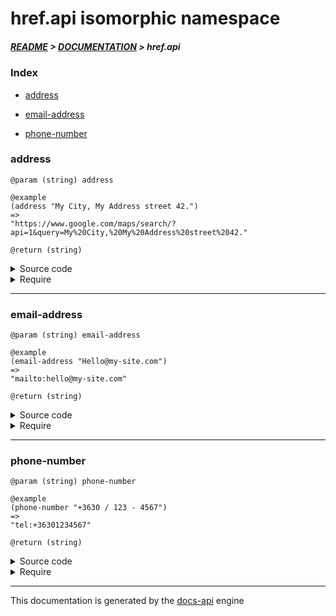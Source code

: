 
# href.api isomorphic namespace

##### [README](../../../README.md) > [DOCUMENTATION](../../COVER.md) > href.api

### Index

- [address](#address)

- [email-address](#email-address)

- [phone-number](#phone-number)

### address

```
@param (string) address
```

```
@example
(address "My City, My Address street 42.")
=>
"https://www.google.com/maps/search/?api=1&query=My%20City,%20My%20Address%20street%2042."
```

```
@return (string)
```

<details>
<summary>Source code</summary>

```
(defn address
  [address]
  (str "https://www.google.com/maps/search/?api=1&query=" (string/replace-part address " " "%20")))
```

</details>

<details>
<summary>Require</summary>

```
(ns my-namespace (:require [href.api :refer [address]]))

(href.api/address ...)
(address          ...)
```

</details>

---

### email-address

```
@param (string) email-address
```

```
@example
(email-address "Hello@my-site.com")
=>
"mailto:hello@my-site.com"
```

```
@return (string)
```

<details>
<summary>Source code</summary>

```
(defn email-address
  ([email-address]
   (str "mailto:" (string/to-lowercase email-address)))

  ([email-address subject]
   (str "mailto:"   (string/to-lowercase email-address)
        "?subject=" subject))

  ([email-address subject body]
   (str "mailto:"   (string/to-lowercase email-address)
        "?subject=" subject
        "&body="    body)))
```

</details>

<details>
<summary>Require</summary>

```
(ns my-namespace (:require [href.api :refer [email-address]]))

(href.api/email-address ...)
(email-address          ...)
```

</details>

---

### phone-number

```
@param (string) phone-number
```

```
@example
(phone-number "+3630 / 123 - 4567")
=>
"tel:+36301234567"
```

```
@return (string)
```

<details>
<summary>Source code</summary>

```
(defn phone-number
  [phone-number]
  (if (string/nonblank? phone-number)
      (str "tel:" (string/filter-characters phone-number ["+" "1" "2" "3" "4" "5" "6" "7" "8" "9" "0"]))))
```

</details>

<details>
<summary>Require</summary>

```
(ns my-namespace (:require [href.api :refer [phone-number]]))

(href.api/phone-number ...)
(phone-number          ...)
```

</details>

---

This documentation is generated by the [docs-api](https://github.com/bithandshake/docs-api) engine

